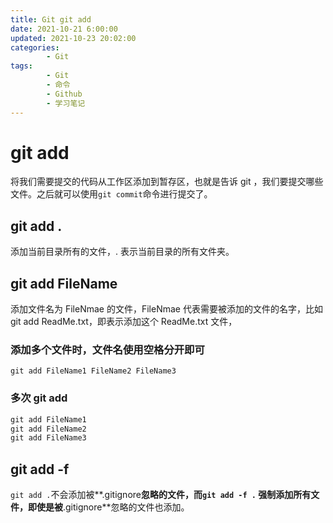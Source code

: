 ```yaml
---
title: Git git add
date: 2021-10-21 6:00:00
updated: 2021-10-23 20:02:00
categories:
        - Git
tags:
        - Git
        - 命令
        - Github
        - 学习笔记
---
```

# git add

将我们需要提交的代码从工作区添加到暂存区，也就是告诉 git ，我们要提交哪些文件。之后就可以使用`git commit`命令进行提交了。

## git add .

添加当前目录所有的文件，. 表示当前目录的所有文件夹。

## git add FileName

添加文件名为 FileNmae 的文件，FileNmae 代表需要被添加的文件的名字，比如 git add ReadMe.txt，即表示添加这个 ReadMe.txt 文件，

### 添加多个文件时，文件名使用空格分开即可

```
git add FileName1 FileName2 FileName3
```

### 多次 git add

```cmd
git add FileName1
git add FileName2
git add FileName3
```

## git add -f

`git add .`不会添加被**.gitignore**忽略的文件，而`git add -f .` 强制添加所有文件，即使是被**.gitignore**忽略的文件也添加。

